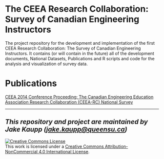 # The CEEA Research Collaboration: Survey of Canadian Engineering Instructors

The project repository for the development and implementation of the first CEEA Research Collaboration: The Survey of Canadian Engineering Instructors.  It contains (or will contain in the future) all of the development documents, National Datasets, Publications and R scripts and code for the analysis and visualization of survey data.


# Publications

[CEEA 2014 Conference Proceeding: The Canadian Engineering Education Association Research Collaboration (CEEA-RC) National Survey](https://jkaupp.github.io/R-SCEI/)

---
*This repository and project are maintained by Jake Kaupp (jake.kaupp@queensu.ca)*
---

<a rel="license" href="http://creativecommons.org/licenses/by-nc/4.0/"><img alt="Creative Commons License" style="border-width:0" src="https://i.creativecommons.org/l/by-nc/4.0/88x31.png" /></a><br />This work is licensed under a <a rel="license" href="http://creativecommons.org/licenses/by-nc/4.0/">Creative Commons Attribution-NonCommercial 4.0 International License</a>.
